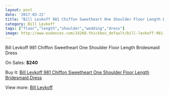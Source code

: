 ```yaml
---
layout: post
date: '2017-03-22'
title: "Bill Levkoff 981 Chiffon Sweetheart One Shoulder Floor Length Bridesmaid Dress"
category: Bill Levkoff
tags: ["floor","length","shoulder","wedding","dress"]
image: http://www.eudances.com/14268-thickbox_default/bill-levkoff-981-chiffon-sweetheart-one-shoulder-floor-length-bridesmaid-dress.jpg
---
```

Bill Levkoff 981 Chiffon Sweetheart One Shoulder Floor Length Bridesmaid Dress

On Sales: **$240**
<a href="https://www.eudances.com/en/bill-levkoff/4284-bill-levkoff-981-chiffon-sweetheart-one-shoulder-floor-length-bridesmaid-dress.html"><amp-img layout="responsive" width="600" height="600" src="//www.eudances.com/14268-thickbox_default/bill-levkoff-981-chiffon-sweetheart-one-shoulder-floor-length-bridesmaid-dress.jpg" alt="Bill Levkoff 981 Chiffon Sweetheart One Shoulder Floor Length Bridesmaid Dress 0" /></a>
<a href="https://www.eudances.com/en/bill-levkoff/4284-bill-levkoff-981-chiffon-sweetheart-one-shoulder-floor-length-bridesmaid-dress.html"><amp-img layout="responsive" width="600" height="600" src="//www.eudances.com/14271-thickbox_default/bill-levkoff-981-chiffon-sweetheart-one-shoulder-floor-length-bridesmaid-dress.jpg" alt="Bill Levkoff 981 Chiffon Sweetheart One Shoulder Floor Length Bridesmaid Dress 1" /></a>
<a href="https://www.eudances.com/en/bill-levkoff/4284-bill-levkoff-981-chiffon-sweetheart-one-shoulder-floor-length-bridesmaid-dress.html"><amp-img layout="responsive" width="600" height="600" src="//www.eudances.com/14270-thickbox_default/bill-levkoff-981-chiffon-sweetheart-one-shoulder-floor-length-bridesmaid-dress.jpg" alt="Bill Levkoff 981 Chiffon Sweetheart One Shoulder Floor Length Bridesmaid Dress 2" /></a>
<a href="https://www.eudances.com/en/bill-levkoff/4284-bill-levkoff-981-chiffon-sweetheart-one-shoulder-floor-length-bridesmaid-dress.html"><amp-img layout="responsive" width="600" height="600" src="//www.eudances.com/14269-thickbox_default/bill-levkoff-981-chiffon-sweetheart-one-shoulder-floor-length-bridesmaid-dress.jpg" alt="Bill Levkoff 981 Chiffon Sweetheart One Shoulder Floor Length Bridesmaid Dress 3" /></a>

Buy it: [Bill Levkoff 981 Chiffon Sweetheart One Shoulder Floor Length Bridesmaid Dress](https://www.eudances.com/en/bill-levkoff/4284-bill-levkoff-981-chiffon-sweetheart-one-shoulder-floor-length-bridesmaid-dress.html "Bill Levkoff 981 Chiffon Sweetheart One Shoulder Floor Length Bridesmaid Dress")

View more: [Bill Levkoff](https://www.eudances.com/en/57-bill-levkoff "Bill Levkoff")